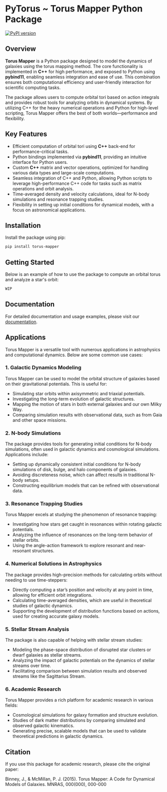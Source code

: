 # PyTorus ~ Torus Mapper Python Package

[![PyPI version](https://badge.fury.io/py/torus-mapper.svg)](https://badge.fury.io/py/torus-mapper)

## Overview

**Torus Mapper** is a Python package designed to model the dynamics of galaxies using the torus mapping method. The core functionality is implemented in **C++** for high performance, and exposed to Python using **pybind11**, enabling seamless integration and ease of use. This combination ensures both computational efficiency and user-friendly interaction for scientific computing tasks.

The package allows users to compute orbital tori based on action integrals and provides robust tools for analyzing orbits in dynamical systems. By utilizing C++ for the heavy numerical operations and Python for high-level scripting, Torus Mapper offers the best of both worlds—performance and flexibility.

## Key Features

- Efficient computation of orbital tori using **C++** back-end for performance-critical tasks.
- Python bindings implemented via **pybind11**, providing an intuitive interface for Python users.
- Custom **C++** matrix and vector operations, optimized for handling various data types and large-scale computations.
- Seamless integration of C++ and Python, allowing Python scripts to leverage high-performance C++ code for tasks such as matrix operations and orbit analysis.
- Time-averaged density and velocity calculations, ideal for N-body simulations and resonance trapping studies.
- Flexibility in setting up initial conditions for dynamical models, with a focus on astronomical applications.

## Installation

Install the package using pip:

```bash
pip install torus-mapper
```
## Getting Started

Below is an example of how to use the package to compute an orbital torus and analyze a star's orbit:

```python
WIP
```
## Documentation

For detailed documentation and usage examples, please visit our [documentation](https://your-docs-url.com).

## Applications

Torus Mapper is a versatile tool with numerous applications in astrophysics and computational dynamics. Below are some common use cases:

### 1. Galactic Dynamics Modeling
Torus Mapper can be used to model the orbital structure of galaxies based on their gravitational potentials. This is useful for:
- Simulating star orbits within axisymmetric and triaxial potentials.
- Investigating the long-term evolution of galactic structures.
- Mapping the motion of stars in both external galaxies and our own Milky Way.
- Comparing simulation results with observational data, such as from Gaia and other space missions.

### 2. N-body Simulations
The package provides tools for generating initial conditions for N-body simulations, often used in galactic dynamics and cosmological simulations. Applications include:
- Setting up dynamically consistent initial conditions for N-body simulations of disk, bulge, and halo components of galaxies.
- Avoiding discreteness noise, which can affect results in traditional N-body setups.
- Constructing equilibrium models that can be refined with observational data.

### 3. Resonance Trapping Studies
Torus Mapper excels at studying the phenomenon of resonance trapping:
- Investigating how stars get caught in resonances within rotating galactic potentials.
- Analyzing the influence of resonances on the long-term behavior of stellar orbits.
- Using the angle-action framework to explore resonant and near-resonant structures.

### 4. Numerical Solutions in Astrophysics
The package provides high-precision methods for calculating orbits without needing to use time-steppers:
- Directly computing a star’s position and velocity at any point in time, allowing for efficient orbit integrations.
- Calculating time-averaged densities, which are useful in theoretical studies of galactic dynamics.
- Supporting the development of distribution functions based on actions, used for creating accurate galaxy models.

### 5. Stellar Stream Analysis
The package is also capable of helping with stellar stream studies:
- Modeling the phase-space distribution of disrupted star clusters or dwarf galaxies as stellar streams.
- Analyzing the impact of galactic potentials on the dynamics of stellar streams over time.
- Facilitating comparison between simulation results and observed streams like the Sagittarius Stream.

### 6. Academic Research
Torus Mapper provides a rich platform for academic research in various fields:
- Cosmological simulations for galaxy formation and structure evolution.
- Studies of dark matter distributions by comparing simulated and observed galactic kinematics.
- Generating precise, scalable models that can be used to validate theoretical predictions in galactic dynamics.


## Citation

If you use this package for academic research, please cite the original paper:

Binney, J., & McMillan, P. J. (2015). Torus Mapper: A Code for Dynamical Models of Galaxies. MNRAS, 000(000), 000-000
